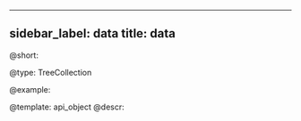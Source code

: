 
---
sidebar_label: data
title: data
---          

@short: 


@type: TreeCollection

@example: 



@template:	api_object
@descr: 



